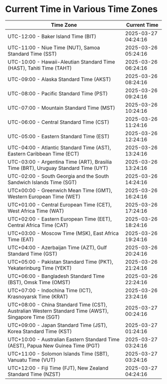 # Current Time in Various Time Zones

| Time Zone | Current Time |
|-----------|--------------|
| UTC-12:00 - Baker Island Time (BIT) | 2025-03-27 04:24:16 |
| UTC-11:00 - Niue Time (NUT), Samoa Standard Time (SST) | 2025-03-26 05:24:16 |
| UTC-10:00 - Hawaii-Aleutian Standard Time (HAST), Tahiti Time (TAHT) | 2025-03-26 06:24:16 |
| UTC-09:00 - Alaska Standard Time (AKST) | 2025-03-26 08:24:16 |
| UTC-08:00 - Pacific Standard Time (PST) | 2025-03-26 09:24:16 |
| UTC-07:00 - Mountain Standard Time (MST) | 2025-03-26 10:24:16 |
| UTC-06:00 - Central Standard Time (CST) | 2025-03-26 11:24:16 |
| UTC-05:00 - Eastern Standard Time (EST) | 2025-03-26 12:24:16 |
| UTC-04:00 - Atlantic Standard Time (AST), Eastern Caribbean Time (ECT) | 2025-03-26 13:24:16 |
| UTC-03:00 - Argentina Time (ART), Brasília Time (BRT), Uruguay Standard Time (UYT) | 2025-03-26 13:24:16 |
| UTC-02:00 - South Georgia and the South Sandwich Islands Time (SGT) | 2025-03-26 14:24:16 |
| UTC±00:00 - Greenwich Mean Time (GMT), Western European Time (WET) | 2025-03-26 16:24:16 |
| UTC+01:00 - Central European Time (CET), West Africa Time (WAT) | 2025-03-26 17:24:16 |
| UTC+02:00 - Eastern European Time (EET), Central Africa Time (CAT) | 2025-03-26 18:24:16 |
| UTC+03:00 - Moscow Time (MSK), East Africa Time (EAT) | 2025-03-26 19:24:16 |
| UTC+04:00 - Azerbaijan Time (AZT), Gulf Standard Time (GST) | 2025-03-26 20:24:16 |
| UTC+05:00 - Pakistan Standard Time (PKT), Yekaterinburg Time (YEKT) | 2025-03-26 21:24:16 |
| UTC+06:00 - Bangladesh Standard Time (BST), Omsk Time (OMST) | 2025-03-26 22:24:16 |
| UTC+07:00 - Indochina Time (ICT), Krasnoyarsk Time (KRAT) | 2025-03-26 23:24:16 |
| UTC+08:00 - China Standard Time (CST), Australian Western Standard Time (AWST), Singapore Time (SGT) | 2025-03-27 00:24:16 |
| UTC+09:00 - Japan Standard Time (JST), Korea Standard Time (KST) | 2025-03-27 01:24:16 |
| UTC+10:00 - Australian Eastern Standard Time (AEST), Papua New Guinea Time (PGT) | 2025-03-27 03:24:16 |
| UTC+11:00 - Solomon Islands Time (SBT), Vanuatu Time (VUT) | 2025-03-27 03:24:16 |
| UTC+12:00 - Fiji Time (FJT), New Zealand Standard Time (NZST) | 2025-03-27 04:24:16 |
